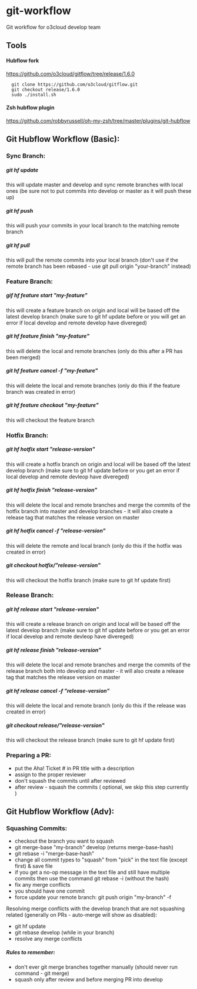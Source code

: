 # git-workflow
Git workflow for o3cloud develop team

## Tools

#### Hubflow fork

https://github.com/o3cloud/gitflow/tree/release/1.6.0

```shell
  git clone https://github.com/o3cloud/gitflow.git
  git checkout release/1.6.0
  sudo ./install.sh
```

#### Zsh hubflow plugin

https://github.com/robbyrussell/oh-my-zsh/tree/master/plugins/git-hubflow



## Git Hubflow Workflow (Basic):

### Sync Branch:
##### git hf update 

this will update master and develop and sync remote branches with local ones (be sure not to put commits into develop or master as it will push these up)

##### git hf push

this will push your commits in your local branch to the matching remote branch

##### git hf pull

 this will pull the remote commits into your local branch (don't use if the remote branch has been rebased - use git pull origin "your-branch" instead)

### Feature Branch:
##### gif hf feature start "my-feature" 

this will create a feature branch on origin and local will be based off the latest develop branch (make sure to git hf update before or you will get an error if local develop and remote develop have divereged)

##### git hf feature finish "my-feature" 

this will delete the local and remote branches (only do this after a PR has been merged)

##### git hf feature cancel -f "my-feature" 

this will delete the local and remote branches (only do this if the feature branch was created in error)

##### git hf feature checkout "my-feature" 

this will checkout the feature branch

### Hotfix Branch:
##### git hf hotfix start "release-version" 

this will create a hotfix branch on origin and local will be based off the latest develop branch (make sure to git hf update before or you get an error if local develop and remote devleop have divereged)

##### git hf hotfix finish "release-version"

 this will delete the local and remote branches and merge the commits of the hotfix branch into master and develop branches - it will also create a release tag that matches the release version on master

##### git hf hotfix cancel -f "release-version"

this will delete the remote and local branch (only do this if the hotfix was created in error)

##### git checkout hotfix/"release-version" 

 this will checkout the hotfix branch (make sure to git hf update first)

### Release Branch:
##### git hf release start "release-version" 

this will create a release branch on origin and local will be based off the latest develop branch (make sure to git hf update before or you get an error if local develop and remote devleop have divereged)

##### git hf release finish "release-version"

this will delete the local and remote branches and merge the commits of the release branch both into develop and master - it will also create a release tag that matches the release version on master

##### git hf release cancel -f "release-version" 

this will delete the local and remote branch (only do this if the release was created in error)

##### git checkout release/"release-version" 

this will checkout the release branch (make sure to git hf update first)

### Preparing a PR:
- put the Aha! Ticket # in PR title with a description
- assign to the proper reviewer
- don't squash the commits until after reviewed
- after review - squash the commits ( optional, we skip this step currently )

## Git Hubflow Workflow (Adv):

### Squashing Commits:
- checkout the branch you want to squash
- git merge-base "my-branch" develop (returns merge-base-hash)
- git rebase -i "merge-base-hash"
- change all commit types to "squash" from "pick" in the text file (except first) & save file
- if you get a no-op message in the text file and still have multiple commits then use the command git rebase -i (without the hash)
- fix any merge conflicts
- you should have one commit
- force update your remote branch: git push origin "my-branch" -f

Resolving merge conflicts with the develop branch that are not squashing related (generally on PRs - auto-merge will show as disabled):
- git hf update
- git rebase develop (while in your branch)
- resolve any merge conflicts

##### Rules to remember:
- don't ever git merge branches together manually (should never run command - git merge)
- squash only after review and before merging PR into develop
